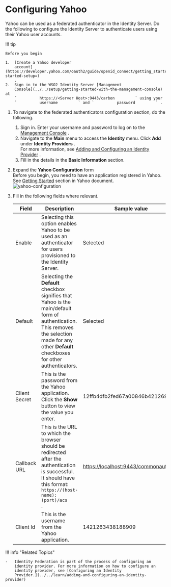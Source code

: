# Configuring Yahoo

Yahoo can be used as a federated authenticator in the Identity
Server. Do the following to configure the Identity Server to
authenticate users using their Yahoo user accounts.

!!! tip
    
    Before you begin
    
    1.  [Create a Yahoo developer
        account](https://developer.yahoo.com/oauth2/guide/openid_connect/getting_started.html#getting-started-setup=)
        .
    2.  Sign in to the WSO2 Identity Server [Management
        Console](../../setup/getting-started-with-the-management-console) at
        `          https://<Server Host>:9443/carbon         ` using your
        `          username         ` and `          password         ` .
    

1.  To navigate to the federated authenticators configuration section,
    do the following.
    1.  Sign in. Enter your username and password to log on to the
        [Management
        Console](../../setup/getting-started-with-the-management-console)
        .
    2.  Navigate to the **Main** menu to access the **Identity** menu.
        Click **Add** under **Identity Providers** .  
        For more information, see [Adding and Configuring an Identity
        Provider](../../learn/adding-and-configuring-an-identity-provider)
        .
    3.  Fill in the details in the **Basic Information** section.

2.  Expand the **Yahoo Configuration** form  
    Before you begin, you need to have an application registered in
    Yahoo. See [Getting
    Started](https://developer.yahoo.com/oauth2/guide/openid_connect/getting_started.html)
    section in Yahoo document.  
    ![yahoo-configuration](../../assets/img/tutorials/yahoo-configuration.png)
    
3.  Fill in the following fields where relevant.

    | Field         | Description                                                                                                                                                                                                                  | Sample value                                                                                                                                                     |
    |---------------|------------------------------------------------------------------------------------------------------------------------------------------------------------------------------------------------------------------------------|------------------------------------------------------------------------------------------------------------------------------------------------------------------|
    | Enable        | Selecting this option enables Yahoo to be used as an authenticator for users provisioned to the Identity Server.                                                                                                             | Selected                                                                                                                                                         |
    | Default       | Selecting the **Default** checkbox signifies that Yahoo is the main/default form of authentication. This removes the selection made for any other **Default** checkboxes for other authenticators.                           | Selected                                                                                                                                                         |
    | Client Secret | This is the password from the Yahoo application. Click the **Show** button to view the value you enter.                                                                                                                      | 12ffb4dfb2fed67a00846b42126991f8                                                                                                                                 |
    | Callback URL  | This is the URL to which the browser should be redirected after the authentication is successful. It should have this format: `                               https://(host-name):(port)/acs                             ` . | [https://localhost:9443/commonauth](https://www.google.com/url?q=https%3A%2F%2Flocalhost%3A9443%2Fcommonauth&sa=D&sntz=1&usg=AFQjCNG7dB10sZ-F07Du9Q5fT-mVDMfobg) |
    | Client Id     | This is the username from the Yahoo application.                                                                                                                                                                             | 1421263438188909                                                                                                                                                 |

!!! info "Related Topics"

	-   Identity Federation is part of the process of configuring an
		identity provider. For more information on how to configure an
		identity provider, see [Configuring an Identity
		Provider.](../../learn/adding-and-configuring-an-identity-provider)
